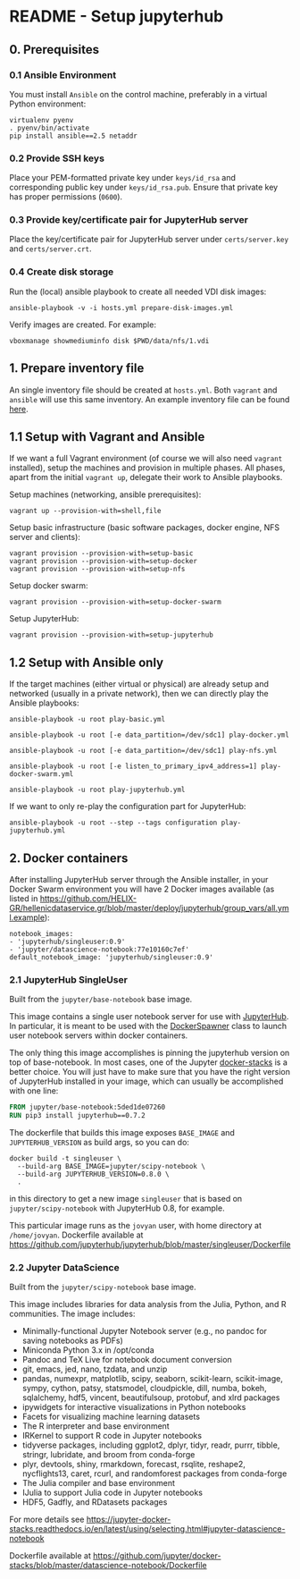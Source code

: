 # README - Setup jupyterhub #

## 0. Prerequisites ##

### 0.1 Ansible Environment ###

You must install `Ansible` on the control machine, preferably in a virtual Python environment:

    virtualenv pyenv
    . pyenv/bin/activate
    pip install ansible==2.5 netaddr

### 0.2 Provide SSH keys ###

Place your PEM-formatted private key under `keys/id_rsa` and corresponding public key under `keys/id_rsa.pub`. 
Ensure that private key has proper permissions (`0600`).  

### 0.3 Provide key/certificate pair for JupyterHub server ###

Place the key/certificate pair for JupyterHub server under `certs/server.key` and `certs/server.crt`. 

### 0.4 Create disk storage

Run the (local) ansible playbook to create all needed VDI disk images:

    ansible-playbook -v -i hosts.yml prepare-disk-images.yml

Verify images are created. For example:

    vboxmanage showmediuminfo disk $PWD/data/nfs/1.vdi

## 1. Prepare inventory file ##

An single inventory file should be created at `hosts.yml`. Both `vagrant` and `ansible` will use this same inventory.
An example inventory file can be found [here](hosts.yml.example).

## 1.1 Setup with Vagrant and Ansible ##

If we want a full Vagrant environment (of course we will also need `vagrant` installed), setup the machines and provision in multiple phases.
All phases, apart from the initial `vagrant up`, delegate their work to Ansible playbooks.

Setup machines (networking, ansible prerequisites):

    vagrant up --provision-with=shell,file
    
Setup basic infrastructure (basic software packages, docker engine, NFS server and clients):
    
    vagrant provision --provision-with=setup-basic
    vagrant provision --provision-with=setup-docker
    vagrant provision --provision-with=setup-nfs
    
Setup docker swarm: 

    vagrant provision --provision-with=setup-docker-swarm

Setup JupyterHub: 
    
    vagrant provision --provision-with=setup-jupyterhub

## 1.2 Setup with Ansible only ##

If the target machines (either virtual or physical) are already setup and networked (usually in a private network),
then we can directly play the Ansible playbooks:

    ansible-playbook -u root play-basic.yml
    
    ansible-playbook -u root [-e data_partition=/dev/sdc1] play-docker.yml
    
    ansible-playbook -u root [-e data_partition=/dev/sdc1] play-nfs.yml

    ansible-playbook -u root [-e listen_to_primary_ipv4_address=1] play-docker-swarm.yml
    
    ansible-playbook -u root play-jupyterhub.yml

If we want to only re-play the configuration part for JupyterHub:

    ansible-playbook -u root --step --tags configuration play-jupyterhub.yml

## 2. Docker containers ##

After installing JupyterHub server through the Ansible installer, in your Docker Swarm environment you will have 2 Docker images available (as listed in https://github.com/HELIX-GR/hellenicdataservice.gr/blob/master/deploy/jupyterhub/group_vars/all.yml.example):

    notebook_images:
    - 'jupyterhub/singleuser:0.9'
    - 'jupyter/datascience-notebook:77e10160c7ef'
    default_notebook_image: 'jupyterhub/singleuser:0.9'

### 2.1 JupyterHub SingleUser ###

Built from the `jupyter/base-notebook` base image.

This image contains a single user notebook server for use with [JupyterHub](https://github.com/jupyterhub/jupyterhub). In particular, it is meant to be used with the [DockerSpawner](https://github.com/jupyterhub/dockerspawner/blob/master/dockerspawner/dockerspawner.py) class to launch user notebook servers within docker containers.

The only thing this image accomplishes is pinning the jupyterhub version on top of base-notebook.
In most cases, one of the Jupyter [docker-stacks](https://github.com/jupyter/docker-stacks) is a better choice.
You will just have to make sure that you have the right version of JupyterHub installed in your image, which can usually be accomplished with one line:

```Dockerfile
FROM jupyter/base-notebook:5ded1de07260
RUN pip3 install jupyterhub==0.7.2
```

The dockerfile that builds this image exposes `BASE_IMAGE` and `JUPYTERHUB_VERSION` as build args, so you can do:

    docker build -t singleuser \
      --build-arg BASE_IMAGE=jupyter/scipy-notebook \
      --build-arg JUPYTERHUB_VERSION=0.8.0 \
      .

in this directory to get a new image `singleuser` that is based on `jupyter/scipy-notebook` with JupyterHub 0.8, for example.

This particular image runs as the `jovyan` user, with home directory at `/home/jovyan`. Dockerfile available at https://github.com/jupyterhub/jupyterhub/blob/master/singleuser/Dockerfile

### 2.2 Jupyter DataScience ###

Built from the `jupyter/scipy-notebook` base image.

This image includes libraries for data analysis from the Julia, Python, and R communities. The image includes:
* Minimally-functional Jupyter Notebook server (e.g., no pandoc for saving notebooks as PDFs)
* Miniconda Python 3.x in /opt/conda
* Pandoc and TeX Live for notebook document conversion
* git, emacs, jed, nano, tzdata, and unzip
* pandas, numexpr, matplotlib, scipy, seaborn, scikit-learn, scikit-image, sympy, cython, patsy, statsmodel, cloudpickle, dill, numba, bokeh, sqlalchemy, hdf5, vincent, beautifulsoup, protobuf, and xlrd packages
* ipywidgets for interactive visualizations in Python notebooks
* Facets for visualizing machine learning datasets
* The R interpreter and base environment
* IRKernel to support R code in Jupyter notebooks
* tidyverse packages, including ggplot2, dplyr, tidyr, readr, purrr, tibble, stringr, lubridate, and broom from conda-forge
* plyr, devtools, shiny, rmarkdown, forecast, rsqlite, reshape2, nycflights13, caret, rcurl, and randomforest packages from conda-forge
* The Julia compiler and base environment
* IJulia to support Julia code in Jupyter notebooks
* HDF5, Gadfly, and RDatasets packages

For more details see https://jupyter-docker-stacks.readthedocs.io/en/latest/using/selecting.html#jupyter-datascience-notebook

Dockerfile available at https://github.com/jupyter/docker-stacks/blob/master/datascience-notebook/Dockerfile
